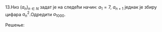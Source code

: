 13.Низ $(a_n)_{n \in{N}}$ задат је на следећи начин: $а_1 = 7$, $a_{n+1}$ једнак је збиру цифара $а_n^2$.Одредити $а_{1000}$.





Решење: